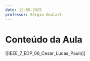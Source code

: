 ```yaml
---
date: 12-05-2025
professor: Sérgio Goulart
---
```

# Conteúdo da Aula
[[IEEE_7_EDP_06_Cesar_Lucas_Paulo]]